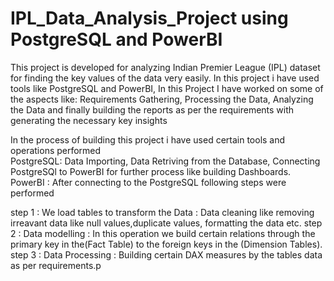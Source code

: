 # IPL_Data_Analysis_Project using PostgreSQL and PowerBI
This project is developed for analyzing Indian Premier League (IPL) dataset for finding the key values of the data very easily.
In this project i have used tools like PostgreSQL and PowerBI, In this Project I have worked on some of the aspects like: Requirements Gathering, Processing the Data, Analyzing the Data and finally building the reports as per the requirements with generating the necessary key insights

In the process of building this project i have used certain tools and operations performed                                                                                                                                                                                                                                                 
PostgreSQL: Data Importing,
            Data Retriving from the Database,
            Connecting PostgreSQl to PowerBI for further process like building Dashboards.                                                                                                                                                                                                                                                 
PowerBI   : After connecting to the PostgreSQL following steps were performed 

step 1 : We load tables to transform the Data : Data cleaning like removing irreavant data like null values,duplicate values, formatting the data etc.                           step 2 : Data modelling : In this operation we build certain relations through the primary key in the(Fact Table) to the foreign keys in the (Dimension Tables).
step 3 : Data Processing : Building certain DAX measures by the tables data as per requirements.p
           
 
 

